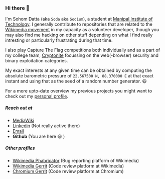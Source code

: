 ### Hi there 👋

I'm Sohom Datta (aka `Soda` aka `Sodium`), a student at [Manipal Institute of Technology](https://en.wikipedia.org/wiki/Manipal_Institute_of_Technology). I generally contribute to repositories that are related to the [Wikimedia movement](https://en.wikipedia.org/wiki/Wikimedia) in my capacity as a volunteer developer, though you may also find me hacking on other stuff depending on what I find really intresting or particularly frustrating during that time.

I also play Capture The Flag competitions both individually and as a part of my college team, [Cryptonite](https://github.com/Cryptonite-MIT) focussing on the web(-browser) security and binary exploitation categories.

My exact interests at any given time can be obtained by computing the absolute barometric pressure of `22.567500 N, 88.370000 E` at that exact instant and using that as the seed of a random number generator. :laughing:

For a more upto-date overview my previous projects you might want to check out my [personal profile](https://sohomdatta1.github.io).

##### Reach out at
- [MediaWiki](https://mediawiki.org/wiki/User:Sohom_data)
- [Linkedin](https://www.linkedin.com/in/sohom-datta-b41b01193/) (Not really active there)
- [Email](mailto:sohomdatta1+web@gmail.com)
- **Github** (You are here :smiley: )

##### Other profiles
- [Wikimedia Phabricator](https://phabricator.wikimedia.org/p/Soda/) (Bug reporting platform of Wikimedia)
- [Wikimedia Gerrit](https://gerrit.wikimedia.org/r/q/owner:sohom.datta%2540learner.manipal.edu) (Code review platform at Wikimedia)
- [Chromium Gerrit](https://chromium-review.googlesource.com/q/owner:dattasohom1%2540gmail.com) (Code review platform at Chromium)
